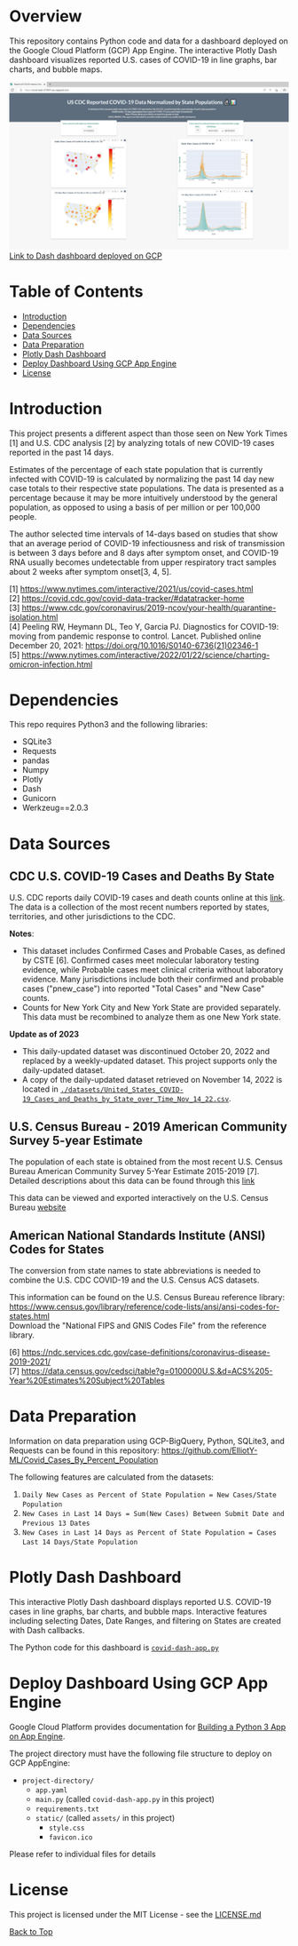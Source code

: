 # Overview
This repository contains Python code and data for a dashboard deployed on the Google Cloud Platform (GCP) App Engine. 
The interactive Plotly Dash dashboard visualizes reported U.S. cases of COVID-19 in line graphs, bar charts, and bubble maps.

![Created using Dash](/img/DashGCPScreenShot.JPG)
[Link to Dash dashboard deployed on GCP](https://covid-dash-374301.ue.r.appspot.com/)


# Table of Contents
- [Introduction](#introduction)
- [Dependencies](#dependencies)
- [Data Sources](#data-sources)
- [Data Preparation](#data-preparation)
- [Plotly Dash Dashboard](#dashboard)
- [Deploy Dashboard Using GCP App Engine](#gcp-app)
- [License](#license)


# Introduction
This project presents a different aspect than those seen on New York Times [1] and U.S. CDC analysis [2] by analyzing totals of new COVID-19 cases reported in the past 14 days.  

Estimates of the percentage of each state population that is currently infected with COVID-19 is calculated by normalizing the past 14 day new case totals to their respective state populations. 
The data is presented as a percentage because it may be more intuitively understood by the general population, as opposed to using a basis of per million or per 100,000 people.

The author selected time intervals of 14-days based on studies that show that an average period of COVID-19 infectiousness and risk of transmission is between 3 days before and 8 days after symptom onset, 
and COVID-19 RNA usually becomes undetectable from upper respiratory tract samples about 2 weeks after symptom onset[3, 4, 5].

[1]  https://www.nytimes.com/interactive/2021/us/covid-cases.html  
[2]  https://covid.cdc.gov/covid-data-tracker/#datatracker-home  
[3]  https://www.cdc.gov/coronavirus/2019-ncov/your-health/quarantine-isolation.html  
[4]  Peeling RW, Heymann DL, Teo Y, Garcia PJ. Diagnostics for COVID-19: moving from pandemic response to control. Lancet. Published online December 20, 2021: https://doi.org/10.1016/S0140-6736(21)02346-1  
[5]  https://www.nytimes.com/interactive/2022/01/22/science/charting-omicron-infection.html


# Dependencies
This repo requires Python3 and the following libraries:  
- SQLite3
- Requests
- pandas
- Numpy
- Plotly
- Dash
- Gunicorn
- Werkzeug==2.0.3


# Data Sources
## CDC U.S. COVID-19 Cases and Deaths By State  
U.S. CDC reports daily COVID-19 cases and death counts online at this [link](https://data.cdc.gov/Case-Surveillance/United-States-COVID-19-Cases-and-Deaths-by-State-o/9mfq-cb36).  
The data is a collection of the most recent numbers reported by states, territories, and other jurisdictions to the CDC.  

**Notes**:
-  This dataset includes Confirmed Cases and Probable Cases, as defined by CSTE [6]. Confirmed cases meet molecular laboratory testing evidence, while Probable cases meet clinical criteria without laboratory evidence. 
Many jurisdictions include both their confirmed and probable cases ("pnew_case") into reported "Total Cases" and "New Case" counts.
-  Counts for New York City and New York State are provided separately.  This data must be recombined to analyze them as one New York state.

**Update as of 2023**
-  This daily-updated dataset was discontinued October 20, 2022 and replaced by a weekly-updated dataset. This project supports only the daily-updated dataset.
-  A copy of the daily-updated dataset retrieved on November 14, 2022 is located in [`./datasets/United_States_COVID-19_Cases_and_Deaths_by_State_over_Time_Nov_14_22.csv`](./datasets/United_States_COVID-19_Cases_and_Deaths_by_State_over_Time_Nov_14_22.csv).

## U.S. Census Bureau - 2019 American Community Survey 5-year Estimate 
The population of each state is obtained from the most recent U.S. Census Bureau American Community Survey 5-Year Estimate 2015-2019 [7].  Detailed descriptions about this data can be found through this [link](https://www.census.gov/acs/www/data/data-tables-and-tools/narrative-profiles/2019/report.php?geotype=nation&usVal=us)   
 
This data can be viewed and exported interactively on the U.S. Census Bureau [website](https://data.census.gov/cedsci/table?g=0100000U.S.,%240400000&tid=ACSST5Y2019.S0101)  

## American National Standards Institute (ANSI) Codes for States
The conversion from state names to state abbreviations is needed to combine the U.S. CDC COVID-19 and the U.S. Census ACS datasets. 
 
This information can be found on the U.S. Census Bureau reference library: https://www.census.gov/library/reference/code-lists/ansi/ansi-codes-for-states.html  
Download the "National FIPS and GNIS Codes File" from the reference library.

[6]  https://ndc.services.cdc.gov/case-definitions/coronavirus-disease-2019-2021/  
[7]  https://data.census.gov/cedsci/table?g=0100000U.S.&d=ACS%205-Year%20Estimates%20Subject%20Tables


# Data Preparation
Information on data preparation using GCP-BigQuery, Python, SQLite3, and Requests can be found in this repository: 
https://github.com/ElliotY-ML/Covid_Cases_By_Percent_Population

The following features are calculated from the datasets:
1.  `Daily New Cases as Percent of State Population = New Cases/State Population`
2.  `New Cases in Last 14 Days = Sum(New Cases) Between Submit Date and Previous 13 Dates`
3.  `New Cases in Last 14 Days as Percent of State Population = Cases Last 14 Days/State Population`


# <a name="dashboard"></a>Plotly Dash Dashboard
This interactive Plotly Dash dashboard displays reported U.S. COVID-19 cases in line graphs, bar charts, and bubble maps. 
Interactive features including selecting Dates, Date Ranges, and filtering on States are created with Dash callbacks.  

The Python code for this dashboard is [`covid-dash-app.py`](./covid-dash-app.py)


# <a name="gcp-app"></a>Deploy Dashboard Using GCP App Engine
Google Cloud Platform provides documentation for [Building a Python 3 App on App Engine](https://cloud.google.com/appengine/docs/standard/python3/building-app).  

The project directory must have the following file structure to deploy on GCP AppEngine:  
- `project-directory/`
	- `app.yaml`
	- `main.py` (called `covid-dash-app.py` in this project)
	- `requirements.txt`
	- `static/` (called `assets/` in this project)
        - `style.css`
		- `favicon.ico`

Please refer to individual files for details

# License

This project is licensed under the MIT License - see the [LICENSE.md](LICENSE.md)

[Back to Top](#table-of-contents)
